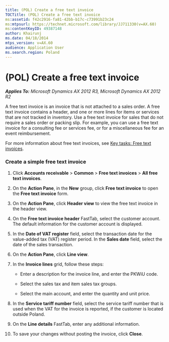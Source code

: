 ```yaml
---
title: (POL) Create a free text invoice
TOCTitle: (POL) Create a free text invoice
ms:assetid: f42c2916-fa81-42bb-b17c-c73991b23c24
ms:mtpsurl: https://technet.microsoft.com/library/JJ711330(v=AX.60)
ms:contentKeyID: 49387148
author: Khairunj
ms.date: 04/18/2014
mtps_version: v=AX.60
audience: Application User
ms.search.region: Poland
---
```


# (POL) Create a free text invoice 


_**Applies To:** Microsoft Dynamics AX 2012 R3, Microsoft Dynamics AX 2012 R2_

A free text invoice is an invoice that is not attached to a sales order. A free text invoice contains a header, and one or more lines for items or services that are not tracked in inventory. Use a free text invoice for sales that do not require a sales order or packing slip. For example, you can use a free text invoice for a consulting fee or services fee, or for a miscellaneous fee for an event reimbursement.

For more information about free text invoices, see [Key tasks: Free text invoices](key-tasks-free-text-invoices.md).

### Create a simple free text invoice

1.  Click **Accounts receivable** \> **Common** \> **Free text invoices** \> **All free text invoices**.

2.  On the **Action Pane**, in the **New** group, click **Free text invoice** to open the **Free text invoice** form.

3.  On the **Action Pane**, click **Header view** to view the free text invoice in the header view.

4.  On the **Free text invoice header** FastTab, select the customer account. The default information for the customer account is displayed.

5.  In the **Date of VAT register** field, select the transaction date for the value-added tax (VAT) register period. In the **Sales date** field, select the date of the sales transaction.

6.  On the **Action Pane**, click **Line view**.

7.  In the **Invoice lines** grid, follow these steps:
    
      - Enter a description for the invoice line, and enter the PKWiU code.
    
      - Select the sales tax and item sales tax groups.
    
      - Select the main account, and enter the quantity and unit price.

8.  In the **Service tariff number** field, select the service tariff number that is used when the VAT for the invoice is reported, if the customer is located outside Poland.

9.  On the **Line details** FastTab, enter any additional information.

10. To save your changes without posting the invoice, click **Close**.

  


